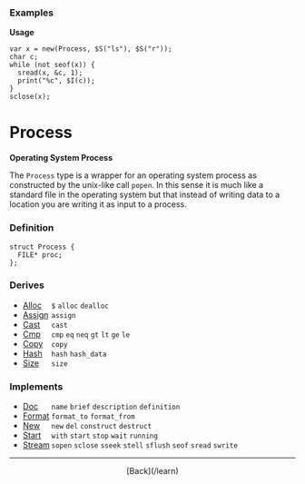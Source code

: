  <div class="row">
  <div class="col-xs-6 col-md-6">

### Examples

__Usage__

    var x = new(Process, $S("ls"), $S("r"));
    char c;
    while (not seof(x)) {
      sread(x, &c, 1);
      print("%c", $I(c));
    }
    sclose(x);
    



  </div>
  <div class="col-xs-6 col-md-6">

# Process
__Operating System Process__

The `Process` type is a wrapper for an operating system process as constructed by the unix-like call `popen`. In this sense it is much like a standard file in the operating system but that instead of writing data to a location you are writing it as input to a process.

### Definition

    struct Process {
      FILE* proc;
    };
    

### Derives

* <span style="width:50px; float:left;">[Alloc](/learn/alloc)</span>`$` `alloc` `dealloc` 
* <span style="width:50px; float:left;">[Assign](/learn/assign)</span>`assign` 
* <span style="width:50px; float:left;">[Cast](/learn/cast)</span>`cast` 
* <span style="width:50px; float:left;">[Cmp](/learn/cmp)</span>`cmp` `eq` `neq` `gt` `lt` `ge` `le` 
* <span style="width:50px; float:left;">[Copy](/learn/copy)</span>`copy` 
* <span style="width:50px; float:left;">[Hash](/learn/hash)</span>`hash` `hash_data` 
* <span style="width:50px; float:left;">[Size](/learn/size)</span>`size` 
### Implements

* <span style="width:50px; float:left;">[Doc](/learn/doc)</span>`name` `brief` `description` `definition` 
* <span style="width:50px; float:left;">[Format](/learn/format)</span>`format_to` `format_from` 
* <span style="width:50px; float:left;">[New](/learn/new)</span>`new` `del` `construct` `destruct` 
* <span style="width:50px; float:left;">[Start](/learn/start)</span>`with` `start` `stop` `wait` `running` 
* <span style="width:50px; float:left;">[Stream](/learn/stream)</span>`sopen` `sclose` `sseek` `stell` `sflush` `seof` `sread` `swrite` 

* * *

  <p style="text-align:center;">
[Back](/learn)
  </p>

  </div>
  </div>
